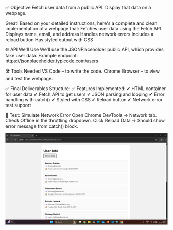 ✅ Objective
Fetch user data from a public API.
Display that data on a webpage.

Great! Based on your detailed instructions, here's a complete and clean implementation of a webpage that:
Fetches user data using the Fetch API
Displays name, email, and address
Handles network errors
Includes a reload button
Has styled output with CSS

🌐 API We'll Use
We'll use the JSONPlaceholder
 public API, which provides fake user data.
Example endpoint:
https://jsonplaceholder.typicode.com/users

🛠 Tools Needed
VS Code – to write the code.
Chrome Browser – to view and test the webpage.

✅ Final Deliverables Structure:
✅ Features Implemented:
✔ HTML container for user data
✔ Fetch API to get users
✔ JSON parsing and looping
✔ Error handling with catch()
✔ Styled with CSS
✔ Reload button
✔ Network error test support

🔌 Test: Simulate Network Error
Open Chrome DevTools → Network tab.
Check Offline in the throttling dropdown.
Click Reload Data → Should show error message from catch() block.

![image](https://github.com/supriyadhal/task-7-elivate-labs/blob/ad4f0028011bd8b4e60b67daf1a7ec01bc0e0003/with%20internet.png)
